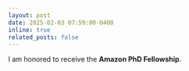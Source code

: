 ```yaml
---
layout: post
date: 2025-02-03 07:59:00-0400
inline: true
related_posts: false
---
```


I am honored to receive the **Amazon PhD Fellowship**.